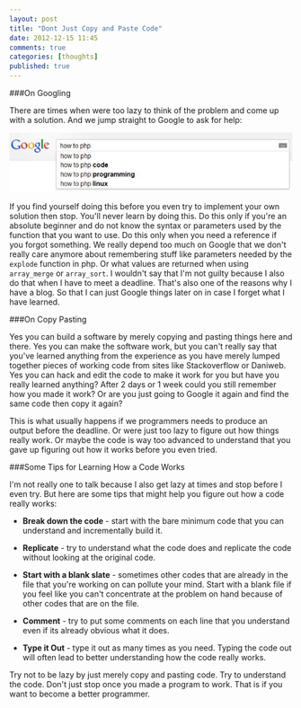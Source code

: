 ```yaml
---
layout: post
title: "Dont Just Copy and Paste Code"
date: 2012-12-15 11:45
comments: true
categories: [thoughts]
published: true
---
```



###On Googling

There are times when were too lazy to think of the problem and come up with a solution. 
And we jump straight to Google to ask for help:

![how to php](/images/posts/dont_copy_paste/howtophp.jpg)

If you find yourself doing this before you even try to implement your own solution then stop.
You'll never learn by doing this. Do this only if you're an absolute beginner and do not know the 
syntax or parameters used by the function that you want to use. 
Do this only when you need a reference if you forgot something. 
We really depend too much on Google that we don't really care anymore about remembering 
stuff like parameters needed by the ```explode``` function in php. Or what values are returned
when using ```array_merge``` or ```array_sort```. I wouldn't say that I'm not guilty because I also do that when
I have to meet a deadline.
That's also one of the reasons why I have a blog. So that I can just Google things later on in case I forget what I have learned. 


###On Copy Pasting

Yes you can build a software by merely copying and pasting things here and there.
Yes you can make the software work, but you can't really say that you've learned anything
from the experience as you have merely lumped together pieces of working code from sites
like Stackoverflow or Daniweb.
Yes you can hack and edit the code to make it work for you but have you really learned anything?
After 2 days or 1 week could you still remember how you made it work? 
Or are you just going to Google it again and find the same code then copy it again?

This is what usually happens if we programmers needs to produce an output before the deadline.
Or were just too lazy to figure out how things really work. Or maybe the code is way too advanced 
to understand that you gave up figuring out how it works before you even tried.


###Some Tips for Learning How a Code Works

I'm not really one to talk because I also get lazy at times and stop before I even try.
But here are some tips that might help you figure out how a code really works:

- **Break down the code** - start with the bare minimum code that you can understand and incrementally build it.

- **Replicate** - try to understand what the code does and replicate the code without looking at the original code.

- **Start with a blank slate** - sometimes other codes that are already in the file that you're working on can pollute your mind.
Start with a blank file if you feel like you can't concentrate at the problem on hand because of other codes that are on the file.

- **Comment** - try to put some comments on each line that you understand even if its already obvious what it does.

- **Type it Out** - type it out as many times as you need. Typing the code out will often lead to better understanding how
the code really works.


Try not to be lazy by just merely copy and pasting code. Try to understand the code. 
Don't just stop once you made a program to work. That is if you want to become a better programmer.

 


